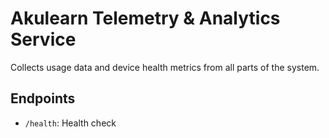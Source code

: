 # Akulearn Telemetry & Analytics Service

Collects usage data and device health metrics from all parts of the system.

## Endpoints
- `/health`: Health check
